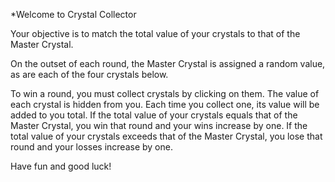 *Welcome to Crystal Collector

Your objective is to match the total value of your crystals
to that of the Master Crystal.

On the outset of each round, the Master Crystal is assigned
a random value, as are each of the four crystals below.

To win a round, you must collect crystals by clicking on
them. The value of each crystal is hidden from you. Each
time you collect one, its value will be added to you total.
If the total value of your crystals equals that of the 
Master Crystal, you win that round and your wins increase
by one.
If the total value of your crystals exceeds that of the 
Master Crystal, you lose that round and your losses increase
by one.

Have fun and good luck!